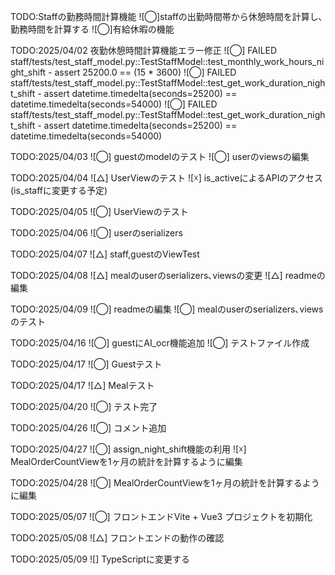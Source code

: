﻿TODO:Staffの勤務時間計算機能
![◯]staffの出勤時間帯から休憩時間を計算し､勤務時間を計算する
![◯]有給休暇の機能

TODO:2025/04/02 夜勤休憩時間計算機能エラー修正
![◯] FAILED staff/tests/test_staff_model.py::TestStaffModel::test_monthly_work_hours_night_shift - assert 25200.0 == (15 * 3600)
![◯] FAILED staff/tests/test_staff_model.py::TestStaffModel::test_get_work_duration_night_shift - assert datetime.timedelta(seconds=25200) == datetime.timedelta(seconds=54000)
![◯] FAILED staff/tests/test_staff_model.py::TestStaffModel::test_get_work_duration_night_shift - assert datetime.timedelta(seconds=25200) == datetime.timedelta(seconds=54000)

TODO:2025/04/03
![◯] guestのmodelのテスト
![◯] userのviewsの編集

TODO:2025/04/04
![△] UserViewのテスト
![☓] is_activeによるAPIのアクセス (is_staffに変更する予定)

TODO:2025/04/05
![◯] UserViewのテスト

TODO:2025/04/06
![◯] userのserializers

TODO:2025/04/07
![△] staff,guestのViewTest

TODO:2025/04/08
![△] mealのuserのserializers､viewsの変更
![△] readmeの編集

TODO:2025/04/09
![◯] readmeの編集
![◯] mealのuserのserializers､viewsのテスト

TODO:2025/04/16
![◯] guestにAI_ocr機能追加
![◯] テストファイル作成

TODO:2025/04/17
![◯] Guestテスト

TODO:2025/04/17
![△] Mealテスト

TODO:2025/04/20
![◯] テスト完了

TODO:2025/04/26
![◯] コメント追加

TODO:2025/04/27
![◯] assign_night_shift機能の利用
![☓] MealOrderCountViewを1ヶ月の統計を計算するように編集

TODO:2025/04/28
![◯] MealOrderCountViewを1ヶ月の統計を計算するように編集

TODO:2025/05/07
![◯] フロントエンドVite + Vue3 プロジェクトを初期化

TODO:2025/05/08
![△] フロントエンドの動作の確認

TODO:2025/05/09
![] TypeScriptに変更する